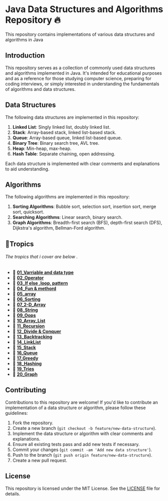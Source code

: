 # Java Data Structures and Algorithms Repository 🔥

This repository contains implementations of various data structures and algorithms in Java

## Introduction

This repository serves as a collection of commonly used data structures and algorithms implemented in Java. It's intended for educational purposes and as a reference for those studying computer science, preparing for coding interviews, or simply interested in understanding the fundamentals of algorithms and data structures.

## Data Structures

The following data structures are implemented in this repository:

1. **Linked List**: Singly linked list, doubly linked list.
2. **Stack**: Array-based stack, linked list-based stack.
3. **Queue**: Array-based queue, linked list-based queue.
4. **Binary Tree**: Binary search tree, AVL tree.
5. **Heap**: Min-heap, max-heap.
6. **Hash Table**: Separate chaining, open addressing.

Each data structure is implemented with clear comments and explanations to aid understanding.

## Algorithms

The following algorithms are implemented in this repository:

1. **Sorting Algorithms**: Bubble sort, selection sort, insertion sort, merge sort, quicksort.
2. **Searching Algorithms**: Linear search, binary search.
3. **Graph Algorithms**: Breadth-first search (BFS), depth-first search (DFS), Dijkstra's algorithm, 
Bellman-Ford algorithm.



## 📖**Tropics** 
######  The tropics that i cover are below .
 - 📂 [**01_Varriable and data type**](https://github.com/debapriyo007/java-Basic/tree/main/01_Varriable%20and%20data%20type)
 - 📂 [**02_Operator**](https://github.com/debapriyo007/java-Basic/tree/main/02_Operator)
 - 📂 [**03_If else ,loop, pattern**](https://github.com/debapriyo007/java-Basic/tree/main/03_If%20else%20%2Cloop%2C%20pattern)
 - 📂 [**04_Fun & methord**](https://github.com/debapriyo007/java-Basic/tree/main/04_Fun%20%26%20methord)
 - 📂 [**05_array**](https://github.com/debapriyo007/java-Basic/tree/main/05_array)
 - 📂 [**06_Sorting**](https://github.com/debapriyo007/java-Basic/tree/main/06_Sorting)
 - 📂 [**07_2-D_Array**](https://github.com/debapriyo007/java-Basic/tree/main/07_2-D_Array)
 - 📂 [**08_String**](https://github.com/debapriyo007/java-Basic/tree/main/08_String)
 - 📂 [**09_Oops**](https://github.com/debapriyo007/java-Basic/tree/main/09_Oops)
 - 📂 [**10_Array_List**](https://github.com/debapriyo007/java-Basic/tree/main/10_Array_List)
 - 📂 [**11_Recursion**](https://github.com/debapriyo007/java-Basic/tree/main/11_Recursion)
 - 📂 [**12_Divide & Conquer**](https://github.com/debapriyo007/java-DSA/tree/main/12_Divide_%26_Conquer)
 - 📂 [**13_Backtracking**](https://github.com/debapriyo007/java-DSA/tree/main/13_Backtracking)
 - 📂 [**14_LinkList**](https://github.com/debapriyo007/java-DSA/tree/main/14_LinkList)
 - 📂 [**15_Stack**]( https://github.com/debapriyo007/java-DSA/tree/main/15_Stack)
 - 📂 [**16_Queue**](https://github.com/debapriyo007/java-DSA/tree/main/16_Queue)
 - 📂 [**17_Greedy**]( https://github.com/debapriyo007/java-DSA/tree/main/17_Greedy)
 - 📂 [**18_Hashing**]( https://github.com/debapriyo007/java-DSA/tree/main/15_Stack)
 - 📂 [**19_Tries**]( https://github.com/debapriyo007/java-DSA/tree/main/15_Stack)
  - 📂 [**20_Graph**]( https://github.com/debapriyo007/java-DSA/tree/main/15_Stack)

 
  
 
 

## Contributing

Contributions to this repository are welcome! If you'd like to contribute an implementation of a data structure or algorithm, please follow these guidelines:

1. Fork the repository.
2. Create a new branch (`git checkout -b feature/new-data-structure`).
3. Implement the data structure or algorithm with clear comments and explanations.
4. Ensure all existing tests pass and add new tests if necessary.
5. Commit your changes (`git commit -am 'Add new data structure'`).
6. Push to the branch (`git push origin feature/new-data-structure`).
7. Create a new pull request.

## License

This repository is licensed under the MIT License. See the [LICENSE](LICENSE) file for details.
